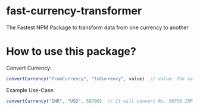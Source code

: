 # fast-currency-transformer
  The Fastest NPM Package to transform data from one currency to another

# How to use this package?

Convert Currency:

```js
convertCurrency("fromCurrency", "toCurrency", value)  // value: The value of the currency you want to convert from.
```


Example Use-Case:

```js
convertCurrency("INR", "USD", 58700)  // It will convert Rs. 58700 INR into Latest value of $ USD
```
